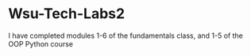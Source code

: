 # Wsu-Tech-Labs2
I have completed modules 1-6 of the fundamentals class, and 1-5 of the OOP Python course
